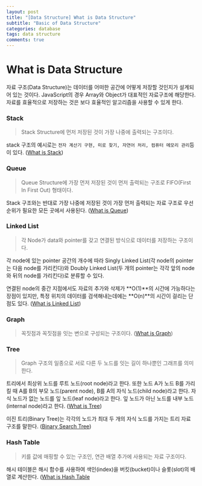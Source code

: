 ```yaml
---
layout: post
title: "[Data Structure] What is Data Structure"
subtitle: "Basic of Data Structure"
categories: database
tags: data structure
comments: true
---
```


# What is Data Structure

자료 구조(Data Structure)는 데이터를 어떠한 공간에 어떻게 저장할 것인지가 설계되어 있는 것이다. JavaScript의 경우 Array와 Object가 대표적인 자료구조에 해당한다. 자료를 효율적으로 저장하는 것은 보다 효율적인 알고리즘을 사용할 수 있게 한다.



### Stack

> Stack Structure에 먼저 저장된 것이 가장 나중에 출력되는 구조이다. 

stack 구조의 예시로는 `전자 계산기 구현, 미로 찾기, 자연어 처리, 컴퓨터 메모리 관리`등이 있다.  ([What is Stack](https://github.com/JaeWC/TIL/blob/master/Data/%5BDataStructure%5D%20What%20is%20Stack.md))



### Queue

> Queue Structure에 가장 먼저 저장된 것이 먼저 출력되는 구조로 FIFO(First In First Out) 형태이다.

Stack 구조와는 반대로 가장 나중에 저장된 것이 가장 먼저 출력되는 자료 구조로 우선순위가 필요한 모든 곳에서 사용된다. ([What is Queue](https://github.com/JaeWC/TIL/blob/master/Data/%5BDataStructure%5D%20What%20is%20Queue.md))



### Linked List

> 각 Node가 data와 pointer를 갖고 연결된 방식으로 데이터를 저장하는 구조이다.

각 node에 있는 pointer 공간의 개수에 따라 Singly Linked List(각 node의 pointer는 다음 node를 가리킨다)와 Doubly Linked List(두 개의 pointer는 각각 앞의 node와 뒤의 node를 가리킨다)로 분류할 수 있다.

연결된 node의 중간 지점에서도 자료의 추가와 삭제가 **O(1)**의 시간에 가능하다는 장점이 있지만, 특정 위치의 데이터를 검색해내는데에는 **O(n)**의 시간이 걸리는 단점도 있다. ([What is Linked List](https://github.com/JaeWC/TIL/blob/master/Data/%5BDataStructure%5DWhat%20is%20Linked%20List.md))



### Graph

> 꼭짓점과 꼭짓점을 잇는 변으로 구성되는 구조이다. ([What is Graph](https://github.com/JaeWC/TIL/blob/master/Data/%5BDataStructure%5DWhat%20is%20Graph.md))



### Tree

> Graph 구조의 일종으로 서로 다른 두 노드를 잇는 길이 하나뿐인 그래프를 의미한다.

트리에서 최상위 노드를 루트 노드(root node)라고 한다. 또한 노드 A가 노드 B를 가리킬 때 A를 B의 부모 노드(parent node), B를 A의 자식 노드(child node)라고 한다. 자식 노드가 없는 노드를 잎 노드(leaf node)라고 한다. 잎 노드가 아닌 노드를 내부 노드(internal node)라고 한다. ([What is Tree](https://github.com/JaeWC/TIL/blob/master/Data/%5BDataStructure%5D%20What%20is%20Tree.md))

이진 트리(Binary Tree)는 각각의 노드가 최대 두 개의 자식 노드를 가지는 트리 자료 구조를 말한다. ([Binary Search Tree](https://github.com/JaeWC/TIL/blob/master/Data/%5BDataStructure%5D%20What%20is%20Tree.md#binary-search-tree))



### Hash Table

> 키를 값에 매핑할 수 있는 구조인, 연관 배열 추가에 사용되는 자료 구조이다.

해시 테이블은 해시 함수를 사용하여 색인(index)을 버킷(bucket)이나 슬롯(slot)의 배열로 계산한다. ([What is Hash Table](https://github.com/JaeWC/TIL/blob/master/Data/%5BDataStructue%5DWhat%20is%20Hash%20table.md)